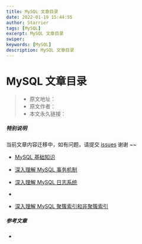 ```yaml
---
title: MySQL 文章目录
date: 2022-01-19 15:44:55
author: Starrier
tags: [MySQL]
excerpt: MySQL 文章目录
swiper:
keywords: [MySQL]
description: MySQL 文章目录
---
```


# MySQL 文章目录

> * 原文地址：[]()
> * 原文作者：[]()
> * 本文永久链接：[]()

##### **特别说明**

当前文章内容迁移中，如有问题，请提交 [issues](https://github.com/Starrier/starrier.github.io/issues) 谢谢 ~~

- [MySQL 基础知识]()
  
- [深入理解 MySQL 事务机制]()

- [深入理解 MySQL 日志系统]()

- []()

- [深入理解 MySQL 聚簇索引和非聚簇索引]()

##### 参考文章

- []()
